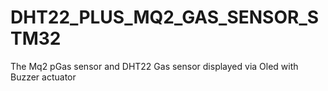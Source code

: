 # DHT22_PLUS_MQ2_GAS_SENSOR_STM32
The Mq2 pGas sensor and DHT22 Gas sensor displayed via Oled with Buzzer actuator
